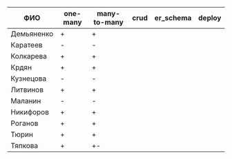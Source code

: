 | **ФИО**    | one-many | many-to-many | crud | er_schema | deploy |
|------------|----------|--------------|------|-----------|--------|
| Демьяненко | +        | +            |      |           |        |
| Каратеев   | -        | -            |      |           |        |
| Колкарева  | +        | +            |      |           |        |
| Крдян      | +        | +            |      |           |        |
| Кузнецова  | -        | -            |      |           |        |
| Литвинов   | +        | +            |      |           |        |
| Маланин    | -        | -            |      |           |        |
| Никифоров  | +        | +            |      |           |        |
| Роганов    | +        | +            |      |           |        |
| Тюрин      | +        | +            |      |           |        |
| Тяпкова    | +        | +-           |      |           |        |
